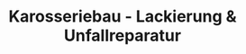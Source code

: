 ---
title: "Karosseriebau - Lackierung & Unfallreparatur"
url: /barth/karosseriebau-lackierung-und-unfallreparatur/
shop: Autowerkstatt
---